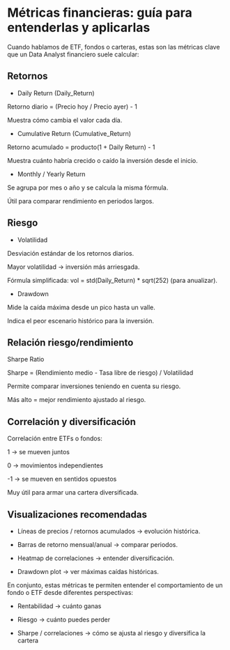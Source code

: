 # Métricas financieras: guía para entenderlas y aplicarlas

Cuando hablamos de ETF, fondos o carteras, estas son las métricas clave
que un Data Analyst financiero suele calcular:

## Retornos

- Daily Return (Daily_Return)

Retorno diario = (Precio hoy / Precio ayer) - 1

Muestra cómo cambia el valor cada día.

- Cumulative Return (Cumulative_Return)

Retorno acumulado = producto(1 + Daily Return) - 1

Muestra cuánto habría crecido o caído la inversión desde el inicio.

- Monthly / Yearly Return

Se agrupa por mes o año y se calcula la misma fórmula.

Útil para comparar rendimiento en periodos largos.

## Riesgo

- Volatilidad

Desviación estándar de los retornos diarios.

Mayor volatilidad → inversión más arriesgada.

Fórmula simplificada: vol = std(Daily_Return) * sqrt(252) (para anualizar).

- Drawdown

Mide la caída máxima desde un pico hasta un valle.

Indica el peor escenario histórico para la inversión.

## Relación riesgo/rendimiento

Sharpe Ratio

Sharpe = (Rendimiento medio - Tasa libre de riesgo) / Volatilidad

Permite comparar inversiones teniendo en cuenta su riesgo.

Más alto = mejor rendimiento ajustado al riesgo.

## Correlación y diversificación

Correlación entre ETFs o fondos:

1 → se mueven juntos

0 → movimientos independientes

-1 → se mueven en sentidos opuestos

Muy útil para armar una cartera diversificada.

## Visualizaciones recomendadas

- Líneas de precios / retornos acumulados → evolución histórica.

- Barras de retorno mensual/anual → comparar periodos.

- Heatmap de correlaciones → entender diversificación.

- Drawdown plot → ver máximas caídas históricas.

En conjunto, estas métricas te permiten entender el comportamiento
de un fondo o ETF desde diferentes perspectivas:

- Rentabilidad → cuánto ganas

- Riesgo → cuánto puedes perder

- Sharpe / correlaciones → cómo se ajusta al riesgo y diversifica la cartera
